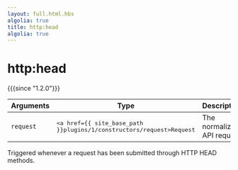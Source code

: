 ```yaml
---
layout: full.html.hbs
algolia: true
title: http:head
algolia: true
---
```


# http:head

{{{since "1.2.0"}}}

| Arguments | Type | Description |
|-----------|------|-------------|
| `request` | <pre><a href={{ site_base_path }}plugins/1/constructors/request>Request</a></pre> | The normalized API request |

Triggered whenever a request has been submitted through HTTP HEAD methods.
